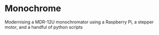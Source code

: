 # Monochrome
Modernising a MDR-12U monochromator using a Raspberry Pi, a stepper motor, and a handful of python scripts 

